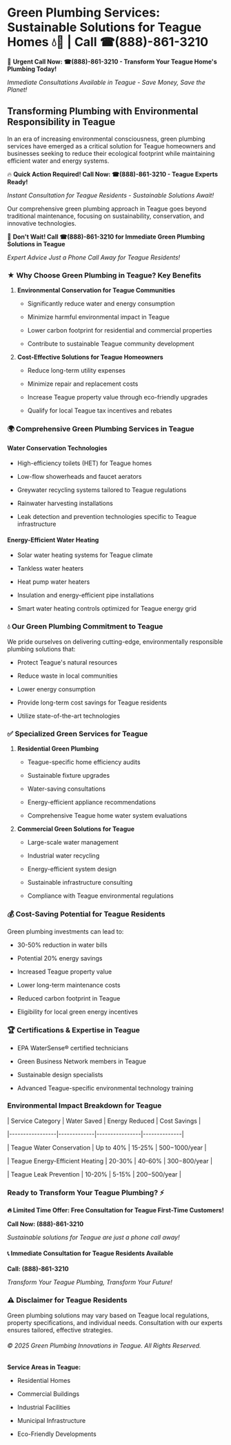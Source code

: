 # Green Plumbing Services: Sustainable Solutions for Teague Homes 💧🌿 | Call ☎(888)-861-3210

🚨 **Urgent Call Now: ☎(888)-861-3210 - Transform Your Teague Home's Plumbing Today!**
*Immediate Consultations Available in Teague - Save Money, Save the Planet!*

## Transforming Plumbing with Environmental Responsibility in Teague

In an era of increasing environmental consciousness, green plumbing services have emerged as a critical solution for Teague homeowners and businesses seeking to reduce their ecological footprint while maintaining efficient water and energy systems. 

🔥 **Quick Action Required! Call Now: ☎(888)-861-3210 - Teague Experts Ready!**
*Instant Consultation for Teague Residents - Sustainable Solutions Await!*

Our comprehensive green plumbing approach in Teague goes beyond traditional maintenance, focusing on sustainability, conservation, and innovative technologies.

🚨 **Don't Wait! Call ☎(888)-861-3210 for Immediate Green Plumbing Solutions in Teague**
*Expert Advice Just a Phone Call Away for Teague Residents!*

### ★ Why Choose Green Plumbing in Teague? Key Benefits

1. **Environmental Conservation for Teague Communities** 
   - Significantly reduce water and energy consumption
   - Minimize harmful environmental impact in Teague
   - Lower carbon footprint for residential and commercial properties
   - Contribute to sustainable Teague community development

2. **Cost-Effective Solutions for Teague Homeowners** 
   - Reduce long-term utility expenses
   - Minimize repair and replacement costs
   - Increase Teague property value through eco-friendly upgrades
   - Qualify for local Teague tax incentives and rebates

### 🌍 Comprehensive Green Plumbing Services in Teague

#### Water Conservation Technologies
- High-efficiency toilets (HET) for Teague homes
- Low-flow showerheads and faucet aerators
- Greywater recycling systems tailored to Teague regulations
- Rainwater harvesting installations
- Leak detection and prevention technologies specific to Teague infrastructure

#### Energy-Efficient Water Heating
- Solar water heating systems for Teague climate
- Tankless water heaters
- Heat pump water heaters
- Insulation and energy-efficient pipe installations
- Smart water heating controls optimized for Teague energy grid

### 💧 Our Green Plumbing Commitment to Teague

We pride ourselves on delivering cutting-edge, environmentally responsible plumbing solutions that:
- Protect Teague's natural resources
- Reduce waste in local communities
- Lower energy consumption
- Provide long-term cost savings for Teague residents
- Utilize state-of-the-art technologies

### ✅ Specialized Green Services for Teague

1. **Residential Green Plumbing**
   - Teague-specific home efficiency audits
   - Sustainable fixture upgrades
   - Water-saving consultations
   - Energy-efficient appliance recommendations
   - Comprehensive Teague home water system evaluations

2. **Commercial Green Solutions for Teague**
   - Large-scale water management
   - Industrial water recycling
   - Energy-efficient system design
   - Sustainable infrastructure consulting
   - Compliance with Teague environmental regulations

### 💰 Cost-Saving Potential for Teague Residents

Green plumbing investments can lead to:
- 30-50% reduction in water bills
- Potential 20% energy savings
- Increased Teague property value
- Lower long-term maintenance costs
- Reduced carbon footprint in Teague
- Eligibility for local green energy incentives

### 🏆 Certifications & Expertise in Teague

- EPA WaterSense® certified technicians
- Green Business Network members in Teague
- Sustainable design specialists
- Advanced Teague-specific environmental technology training

### Environmental Impact Breakdown for Teague

| Service Category | Water Saved | Energy Reduced | Cost Savings |
|-----------------|-------------|----------------|--------------|
| Teague Water Conservation | Up to 40% | 15-25% | $500-$1000/year |
| Teague Energy-Efficient Heating | 20-30% | 40-60% | $300-$800/year |
| Teague Leak Prevention | 10-20% | 5-15% | $200-$500/year |

### Ready to Transform Your Teague Plumbing? ⚡

**🔥 Limited Time Offer: Free Consultation for Teague First-Time Customers!**

**Call Now: (888)-861-3210**
*Sustainable solutions for Teague are just a phone call away!*

#### 📞 Immediate Consultation for Teague Residents Available

**Call: (888)-861-3210**
*Transform Your Teague Plumbing, Transform Your Future!*

### ⚠️ Disclaimer for Teague Residents

Green plumbing solutions may vary based on Teague local regulations, property specifications, and individual needs. Consultation with our experts ensures tailored, effective strategies.

###### © 2025 Green Plumbing Innovations in Teague. All Rights Reserved.

**Service Areas in Teague:** 
- Residential Homes
- Commercial Buildings
- Industrial Facilities
- Municipal Infrastructure
- Eco-Friendly Developments